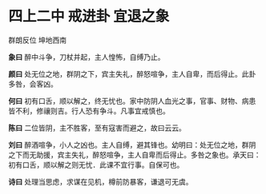 # 四上二中 戒进卦 宜退之象

群朗反位 坤地西南

**象曰** 醉中斗争，刀杖并起，主人惶怖，自缚乃止。

**颜曰** 处无位之地，群阴之下，宾主失礼，醉怒喧争，主人自卑，而后得止。此卦多咎，会客凶。

**何曰** 初有口舌，顺以解之，终无忧也。家中防阴人血光之事，官事、财物、病患皆不利，修禳则吉。行人恐有争斗。凡事宜戒慎也。

**陈曰** 二位皆阴，主不胜客，至有寇害而避之，故曰云云。

**刘曰** 醉酒喧争，小人之凶也。主人自缚，避其锋也。幼明曰：处无位之地，群阴之下而无助援，宾主失礼，醉怒喧争，主人自卑而后得止。多咎之象也。承天曰：初有口舌，顺以解之则无忧．此课不宜行事。自保可也。

**诗曰** 处理当思虑，求谋在见机，樽前防暴客，谦退可无虞。
